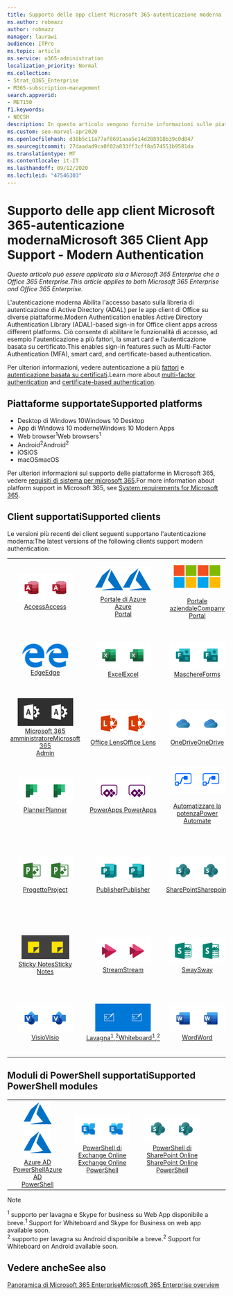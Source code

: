 ```yaml
---
title: Supporto delle app client Microsoft 365-autenticazione moderna
ms.author: robmazz
author: robmazz
manager: laurawi
audience: ITPro
ms.topic: article
ms.service: o365-administration
localization_priority: Normal
ms.collection:
- Strat_O365_Enterprise
- M365-subscription-management
search.appverid:
- MET150
f1.keywords:
- NOCSH
description: In questo articolo vengono fornite informazioni sulle piattaforme, i client e i moduli di PowerShell che supportano l'autenticazione moderna per Microsoft 365.
ms.custom: seo-marvel-apr2020
ms.openlocfilehash: d38b5c11a77af8691aaa5e14d288918b39c0d847
ms.sourcegitcommit: 27daadad9ca0f02a833ff3cff8a574551b9581da
ms.translationtype: MT
ms.contentlocale: it-IT
ms.lasthandoff: 09/12/2020
ms.locfileid: "47546303"
---
```

# <a name="microsoft-365-client-app-support---modern-authentication"></a><span data-ttu-id="dad9d-103">Supporto delle app client Microsoft 365-autenticazione moderna</span><span class="sxs-lookup"><span data-stu-id="dad9d-103">Microsoft 365 Client App Support - Modern Authentication</span></span>

<span data-ttu-id="dad9d-104">*Questo articolo può essere applicato sia a Microsoft 365 Enterprise che a Office 365 Enterprise.*</span><span class="sxs-lookup"><span data-stu-id="dad9d-104">*This article applies to both Microsoft 365 Enterprise and Office 365 Enterprise.*</span></span>

<span data-ttu-id="dad9d-105">L'autenticazione moderna Abilita l'accesso basato sulla libreria di autenticazione di Active Directory (ADAL) per le app client di Office su diverse piattaforme.</span><span class="sxs-lookup"><span data-stu-id="dad9d-105">Modern Authentication enables Active Directory Authentication Library (ADAL)-based sign-in for Office client apps across different platforms.</span></span> <span data-ttu-id="dad9d-106">Ciò consente di abilitare le funzionalità di accesso, ad esempio l'autenticazione a più fattori, la smart card e l'autenticazione basata su certificato.</span><span class="sxs-lookup"><span data-stu-id="dad9d-106">This enables sign-in features such as Multi-Factor Authentication (MFA), smart card, and certificate-based authentication.</span></span>

<span data-ttu-id="dad9d-107">Per ulteriori informazioni, vedere autenticazione a più [fattori](https://docs.microsoft.com/azure/active-directory/authentication/multi-factor-authentication) e [autenticazione basata su certificati](https://docs.microsoft.com/azure/active-directory/active-directory-certificate-based-authentication-get-started).</span><span class="sxs-lookup"><span data-stu-id="dad9d-107">Learn more about [multi-factor authentication](https://docs.microsoft.com/azure/active-directory/authentication/multi-factor-authentication) and [certificate-based authentication](https://docs.microsoft.com/azure/active-directory/active-directory-certificate-based-authentication-get-started).</span></span>

## <a name="supported-platforms"></a><span data-ttu-id="dad9d-108">Piattaforme supportate</span><span class="sxs-lookup"><span data-stu-id="dad9d-108">Supported platforms</span></span>

 - <span data-ttu-id="dad9d-109">Desktop di Windows 10</span><span class="sxs-lookup"><span data-stu-id="dad9d-109">Windows 10 Desktop</span></span>
 - <span data-ttu-id="dad9d-110">App di Windows 10 moderne</span><span class="sxs-lookup"><span data-stu-id="dad9d-110">Windows 10 Modern Apps</span></span>
 - <span data-ttu-id="dad9d-111">Web browser<sup>1</sup></span><span class="sxs-lookup"><span data-stu-id="dad9d-111">Web browsers<sup>1</sup></span></span>
 - <span data-ttu-id="dad9d-112">Android<sup>2</sup></span><span class="sxs-lookup"><span data-stu-id="dad9d-112">Android<sup>2</sup></span></span>
 - <span data-ttu-id="dad9d-113">iOS</span><span class="sxs-lookup"><span data-stu-id="dad9d-113">iOS</span></span>
 - <span data-ttu-id="dad9d-114">macOS</span><span class="sxs-lookup"><span data-stu-id="dad9d-114">macOS</span></span>

<span data-ttu-id="dad9d-115">Per ulteriori informazioni sul supporto delle piattaforme in Microsoft 365, vedere [requisiti di sistema per microsoft 365](https://products.office.com/office-system-requirements).</span><span class="sxs-lookup"><span data-stu-id="dad9d-115">For more information about platform support in Microsoft 365, see [System requirements for Microsoft 365](https://products.office.com/office-system-requirements).</span></span>

## <a name="supported-clients"></a><span data-ttu-id="dad9d-116">Client supportati</span><span class="sxs-lookup"><span data-stu-id="dad9d-116">Supported clients</span></span>

<span data-ttu-id="dad9d-117">Le versioni più recenti dei client seguenti supportano l'autenticazione moderna:</span><span class="sxs-lookup"><span data-stu-id="dad9d-117">The latest versions of the following clients support modern authentication:</span></span>

| | | | | | |
|:---:|:---:|:---:|:---:|:---:|:---:|
| <span data-ttu-id="dad9d-118">![Icona Access](../media/o365-access-64x64.png)</span><span class="sxs-lookup"><span data-stu-id="dad9d-118">![Access icon](../media/o365-access-64x64.png)</span></span> <br> [<span data-ttu-id="dad9d-119">Access</span><span class="sxs-lookup"><span data-stu-id="dad9d-119">Access</span></span>](https://products.office.com/access) | <span data-ttu-id="dad9d-120">![Icona di Azure](../media/o365-azure-64x64.png)</span><span class="sxs-lookup"><span data-stu-id="dad9d-120">![Azure icon](../media/o365-azure-64x64.png)</span></span> <br> [<span data-ttu-id="dad9d-121">Portale di Azure <br></span><span class="sxs-lookup"><span data-stu-id="dad9d-121">Azure <br> Portal </span></span>](https://azure.microsoft.com/features/azure-portal/) | <span data-ttu-id="dad9d-122">![Icona portale aziendale](../media/o365-microsoft-64x64.png)</span><span class="sxs-lookup"><span data-stu-id="dad9d-122">![Company portal icon](../media/o365-microsoft-64x64.png)</span></span> <br> [<span data-ttu-id="dad9d-123"><br>Portale aziendale</span><span class="sxs-lookup"><span data-stu-id="dad9d-123">Company <br> Portal </span></span>](https://docs.microsoft.com/intune-user-help/sign-in-to-the-company-portal) | <span data-ttu-id="dad9d-124">![Icona di approfondimento](../media/o365-delve-64x64.png)</span><span class="sxs-lookup"><span data-stu-id="dad9d-124">![Delve icon](../media/o365-delve-64x64.png)</span></span> <br> [<span data-ttu-id="dad9d-125">Delve</span><span class="sxs-lookup"><span data-stu-id="dad9d-125">Delve</span></span>](https://products.office.com/business/intelligent-search) | <span data-ttu-id="dad9d-126">![Icona Dynamics 365](../media/o365-dynamics365-64x64.png)</span><span class="sxs-lookup"><span data-stu-id="dad9d-126">![Dynamics 365 icon](../media/o365-dynamics365-64x64.png)</span></span> <br> [<span data-ttu-id="dad9d-127">Dynamics 365</span><span class="sxs-lookup"><span data-stu-id="dad9d-127">Dynamics 365</span></span>](https://dynamics.microsoft.com) 
| <span data-ttu-id="dad9d-128">![Icona del server perimetrale](../media/o365-edge-64x64.png)</span><span class="sxs-lookup"><span data-stu-id="dad9d-128">![Edge icon](../media/o365-edge-64x64.png)</span></span> <br> [<span data-ttu-id="dad9d-129">Edge</span><span class="sxs-lookup"><span data-stu-id="dad9d-129">Edge</span></span>](https://www.microsoft.com/windows/microsoft-edge) | <span data-ttu-id="dad9d-130">![Icona Excel](../media/o365-excel-64x64.png)</span><span class="sxs-lookup"><span data-stu-id="dad9d-130">![Excel icon](../media/o365-excel-64x64.png)</span></span> <br> [<span data-ttu-id="dad9d-131">Excel</span><span class="sxs-lookup"><span data-stu-id="dad9d-131">Excel</span></span>](https://products.office.com/excel) | <span data-ttu-id="dad9d-132">![Icona maschere](../media/o365-forms-64x64.png)</span><span class="sxs-lookup"><span data-stu-id="dad9d-132">![Forms icon](../media/o365-forms-64x64.png)</span></span> <br> [<span data-ttu-id="dad9d-133">Maschere</span><span class="sxs-lookup"><span data-stu-id="dad9d-133">Forms</span></span>](https://flow.microsoft.com/connectors/shared_microsoftforms/microsoft-forms/) | <span data-ttu-id="dad9d-134">![Icona di Kaizala](../media/o365-kaizala-64x64.png)</span><span class="sxs-lookup"><span data-stu-id="dad9d-134">![Kaizala icon](../media/o365-kaizala-64x64.png)</span></span> <br> [<span data-ttu-id="dad9d-135">Kaizala</span><span class="sxs-lookup"><span data-stu-id="dad9d-135">Kaizala</span></span>](https://products.office.com/en/business/microsoft-kaizala) | <span data-ttu-id="dad9d-136">![Icona Office.com](../media/o365-office-64x64.png)</span><span class="sxs-lookup"><span data-stu-id="dad9d-136">![Office.com icon](../media/o365-office-64x64.png)</span></span> <br> [<span data-ttu-id="dad9d-137">Office.com</span><span class="sxs-lookup"><span data-stu-id="dad9d-137">Office.com</span></span>](https://www.office.com/) 
| <span data-ttu-id="dad9d-138">![Icona di amministrazione di Office 365](../media/o365-o365admin-64x64.png)</span><span class="sxs-lookup"><span data-stu-id="dad9d-138">![Office 365 Admin icon](../media/o365-o365admin-64x64.png)</span></span> <br> [<span data-ttu-id="dad9d-139">Microsoft 365 <br> amministratore</span><span class="sxs-lookup"><span data-stu-id="dad9d-139">Microsoft 365 <br> Admin</span></span>](https://products.office.com/business/manage-office-365-admin-app) | <span data-ttu-id="dad9d-140">![Icona dell'obiettivo](../media/o365-lens-64x64.png)</span><span class="sxs-lookup"><span data-stu-id="dad9d-140">![Lens icon](../media/o365-lens-64x64.png)</span></span> <br> [<span data-ttu-id="dad9d-141">Office Lens</span><span class="sxs-lookup"><span data-stu-id="dad9d-141">Office Lens</span></span>](https://www.microsoft.com/p/office-lens/9wzdncrfj3t8?activetab=pivot%3Aoverviewtab) | <span data-ttu-id="dad9d-142">![Icona di OneDrive for business](../media/o365-OneDrive-64x64.png)</span><span class="sxs-lookup"><span data-stu-id="dad9d-142">![OneDrive for Business icon](../media/o365-OneDrive-64x64.png)</span></span> <br> [<span data-ttu-id="dad9d-143">OneDrive</span><span class="sxs-lookup"><span data-stu-id="dad9d-143">OneDrive</span></span>](https://products.office.com/onedrive-for-business/online-cloud-storage) |  <span data-ttu-id="dad9d-144">![Icona di OneNote](../media/o365-OneNote-64x64.png)</span><span class="sxs-lookup"><span data-stu-id="dad9d-144">![OneNote icon](../media/o365-OneNote-64x64.png)</span></span> <br> [<span data-ttu-id="dad9d-145">OneNote</span><span class="sxs-lookup"><span data-stu-id="dad9d-145">OneNote</span></span>](https://products.office.com/onenote) | <span data-ttu-id="dad9d-146">![Icona di Outlook](../media/o365-outlook-64x64.png)</span><span class="sxs-lookup"><span data-stu-id="dad9d-146">![Outlook icon](../media/o365-outlook-64x64.png)</span></span> <br> [<span data-ttu-id="dad9d-147">Outlook</span><span class="sxs-lookup"><span data-stu-id="dad9d-147">Outlook</span></span>](https://products.office.com/outlook) 
| <span data-ttu-id="dad9d-148">![Icona Planner](../media/o365-planner-64x64.png)</span><span class="sxs-lookup"><span data-stu-id="dad9d-148">![Planner icon](../media/o365-planner-64x64.png)</span></span> <br> [<span data-ttu-id="dad9d-149">Planner</span><span class="sxs-lookup"><span data-stu-id="dad9d-149">Planner</span></span>](https://products.office.com/business/task-management-software) | <span data-ttu-id="dad9d-150">![Icona di PowerApps](../media/o365-powerapps-64x64.png)</span><span class="sxs-lookup"><span data-stu-id="dad9d-150">![PowerApps icon](../media/o365-powerapps-64x64.png)</span></span> <br> [<span data-ttu-id="dad9d-151">PowerApps </span><span class="sxs-lookup"><span data-stu-id="dad9d-151">PowerApps </span></span>](https://powerapps.microsoft.com) | <span data-ttu-id="dad9d-152">![Icona Power automatizzate](../media/o365-flow-64x64.png)</span><span class="sxs-lookup"><span data-stu-id="dad9d-152">![Power Automate icon](../media/o365-flow-64x64.png)</span></span> <br> [<span data-ttu-id="dad9d-153"><br>Automatizzare la potenza</span><span class="sxs-lookup"><span data-stu-id="dad9d-153">Power <br> Automate</span></span>](https://flow.microsoft.com) | <span data-ttu-id="dad9d-154">![Icona PowerBI](../media/o365-powerbi-64x64.png)</span><span class="sxs-lookup"><span data-stu-id="dad9d-154">![PowerBI icon](../media/o365-powerbi-64x64.png)</span></span> <br> [<span data-ttu-id="dad9d-155">Power BI</span><span class="sxs-lookup"><span data-stu-id="dad9d-155">Power BI</span></span>](https://powerbi.microsoft.com)| <span data-ttu-id="dad9d-156">![Icona PowerPoint](../media/o365-powerpoint-64x64.png)</span><span class="sxs-lookup"><span data-stu-id="dad9d-156">![PowerPoint icon](../media/o365-powerpoint-64x64.png)</span></span> <br> [<span data-ttu-id="dad9d-157">PowerPoint</span><span class="sxs-lookup"><span data-stu-id="dad9d-157">PowerPoint</span></span>](https://products.office.com/powerpoint) 
| <span data-ttu-id="dad9d-158">![Icona progetto](../media/o365-project-64x64.png)</span><span class="sxs-lookup"><span data-stu-id="dad9d-158">![Project icon](../media/o365-project-64x64.png)</span></span> <br> [<span data-ttu-id="dad9d-159">Progetto</span><span class="sxs-lookup"><span data-stu-id="dad9d-159">Project</span></span>](https://products.office.com/project) | <span data-ttu-id="dad9d-160">![Icona di Publisher](../media/o365-publisher-64x64.png)</span><span class="sxs-lookup"><span data-stu-id="dad9d-160">![Publisher icon](../media/o365-publisher-64x64.png)</span></span> <br> [<span data-ttu-id="dad9d-161">Publisher</span><span class="sxs-lookup"><span data-stu-id="dad9d-161">Publisher</span></span>](https://products.office.com/publisher) | <span data-ttu-id="dad9d-162">![Icona di SharePoint](../media/o365-sharepoint-64x64.png)</span><span class="sxs-lookup"><span data-stu-id="dad9d-162">![SharePoint icon](../media/o365-sharepoint-64x64.png)</span></span> <br> [<span data-ttu-id="dad9d-163">SharePoint</span><span class="sxs-lookup"><span data-stu-id="dad9d-163">Sharepoint</span></span>](https://products.office.com/sharepoint) | <span data-ttu-id="dad9d-164">![Icona di Skype for Business](../media/o365-skypeforbusiness-64x64.png)</span><span class="sxs-lookup"><span data-stu-id="dad9d-164">![Skype for Business icon](../media/o365-skypeforbusiness-64x64.png)</span></span> <br> [<span data-ttu-id="dad9d-165">Skype for <br> business<sup>1</sup></span><span class="sxs-lookup"><span data-stu-id="dad9d-165">Skype for <br> Business<sup>1</sup></span></span>](https://www.skype.com/business/) | <span data-ttu-id="dad9d-166">![Icona di StaffHub](../media/o365-staffhub-64x64.png)</span><span class="sxs-lookup"><span data-stu-id="dad9d-166">![StaffHub icon](../media/o365-staffhub-64x64.png)</span></span> <br> [<span data-ttu-id="dad9d-167">StaffHub</span><span class="sxs-lookup"><span data-stu-id="dad9d-167">StaffHub</span></span>](https://products.office.com/microsoft-staffhub/staff-scheduling-software)
| <span data-ttu-id="dad9d-168">![Icona note adesive](../media/o365-stickynotes-64x64.png)</span><span class="sxs-lookup"><span data-stu-id="dad9d-168">![Sticky Notes icon](../media/o365-stickynotes-64x64.png)</span></span> <br> [<span data-ttu-id="dad9d-169">Sticky Notes</span><span class="sxs-lookup"><span data-stu-id="dad9d-169">Sticky Notes</span></span>](https://www.microsoft.com/p/microsoft-sticky-notes/9nblggh4qghw) | <span data-ttu-id="dad9d-170">![Icona di Stream](../media/o365-stream-64x64.png)</span><span class="sxs-lookup"><span data-stu-id="dad9d-170">![Stream icon](../media/o365-stream-64x64.png)</span></span> <br> [<span data-ttu-id="dad9d-171">Stream</span><span class="sxs-lookup"><span data-stu-id="dad9d-171">Stream</span></span>](https://stream.microsoft.com) | <span data-ttu-id="dad9d-172">![Icona Sway](../media/o365-sway-64x64.png)</span><span class="sxs-lookup"><span data-stu-id="dad9d-172">![Sway icon](../media/o365-sway-64x64.png)</span></span> <br> [<span data-ttu-id="dad9d-173">Sway</span><span class="sxs-lookup"><span data-stu-id="dad9d-173">Sway</span></span>](https://sway.com) | <span data-ttu-id="dad9d-174">![icona di Teams](../media/o365-teams-64x64.png)</span><span class="sxs-lookup"><span data-stu-id="dad9d-174">![Teams icon](../media/o365-teams-64x64.png)</span></span> <br> [<span data-ttu-id="dad9d-175">Teams</span><span class="sxs-lookup"><span data-stu-id="dad9d-175">Teams</span></span>](https://products.office.com/microsoft-teams/group-chat-software) | <span data-ttu-id="dad9d-176">![Icona da fare](../media/o365-todo-64x64.png)</span><span class="sxs-lookup"><span data-stu-id="dad9d-176">![To Do icon](../media/o365-todo-64x64.png)</span></span> <br> [<span data-ttu-id="dad9d-177">Da fare</span><span class="sxs-lookup"><span data-stu-id="dad9d-177">To Do</span></span>](https://todo.microsoft.com) 
| <span data-ttu-id="dad9d-178">![Icona Visio](../media/o365-visio-64x64.png)</span><span class="sxs-lookup"><span data-stu-id="dad9d-178">![Visio icon](../media/o365-visio-64x64.png)</span></span> <br> [<span data-ttu-id="dad9d-179">Visio</span><span class="sxs-lookup"><span data-stu-id="dad9d-179">Visio</span></span>](https://products.office.com/visio/flowchart-software) | <span data-ttu-id="dad9d-180">![Icona lavagna](../media/o365-whiteboard-64x64.png)</span><span class="sxs-lookup"><span data-stu-id="dad9d-180">![Whiteboard icon](../media/o365-whiteboard-64x64.png)</span></span> <br> [<span data-ttu-id="dad9d-181">Lavagna<sup>1</sup>,<sup>2</sup></span><span class="sxs-lookup"><span data-stu-id="dad9d-181">Whiteboard<sup>1</sup>,<sup>2</sup></span></span>](https://whiteboard.microsoft.com/) | <span data-ttu-id="dad9d-182">![Icona Word](../media/o365-word-64x64.png)</span><span class="sxs-lookup"><span data-stu-id="dad9d-182">![Word icon](../media/o365-word-64x64.png)</span></span> <br> [<span data-ttu-id="dad9d-183">Word</span><span class="sxs-lookup"><span data-stu-id="dad9d-183">Word</span></span>](https://products.office.com/word) | <span data-ttu-id="dad9d-184">![Icona di Yammer](../media/o365-yammer-64x64.png)</span><span class="sxs-lookup"><span data-stu-id="dad9d-184">![Yammer icon](../media/o365-yammer-64x64.png)</span></span> <br> [<span data-ttu-id="dad9d-185">Yammer</span><span class="sxs-lookup"><span data-stu-id="dad9d-185">Yammer</span></span>](https://products.office.com/yammer/yammer-overview) | <span data-ttu-id="dad9d-186">![Icona di Yammer](../media/o365-yammer-64x64.png)</span><span class="sxs-lookup"><span data-stu-id="dad9d-186">![Yammer icon](../media/o365-yammer-64x64.png)</span></span> <br> [<span data-ttu-id="dad9d-187"><br>Notificatore di Yammer</span><span class="sxs-lookup"><span data-stu-id="dad9d-187">Yammer <br> Notifier</span></span>](https://products.office.com/yammer/yammer-overview) |  |

## <a name="supported-powershell-modules"></a><span data-ttu-id="dad9d-188">Moduli di PowerShell supportati</span><span class="sxs-lookup"><span data-stu-id="dad9d-188">Supported PowerShell modules</span></span>

| | | | | | |
|:---:|:---:|:---:|:---:|:---:|:---:|
| <span data-ttu-id="dad9d-189">![Icona di Azure](../media/o365-azure-64x64.png)</span><span class="sxs-lookup"><span data-stu-id="dad9d-189">![Azure icon](../media/o365-azure-64x64.png)</span></span> <br> [<span data-ttu-id="dad9d-190">Azure AD <br> PowerShell</span><span class="sxs-lookup"><span data-stu-id="dad9d-190">Azure AD <br> PowerShell</span></span>](https://docs.microsoft.com/powershell/azure/active-directory/overview?view=azureadps-2.0) | <span data-ttu-id="dad9d-191">![Icona di Exchange](../media/o365-exchange-64x64.png)</span><span class="sxs-lookup"><span data-stu-id="dad9d-191">![Exchange icon](../media/o365-exchange-64x64.png)</span></span> <br> [<span data-ttu-id="dad9d-192">PowerShell di Exchange Online <br></span><span class="sxs-lookup"><span data-stu-id="dad9d-192">Exchange Online <br> PowerShell</span></span>](https://docs.microsoft.com/powershell/exchange/exchange-online-powershell) | <span data-ttu-id="dad9d-193">![Icona di SharePoint](../media/o365-sharepoint-64x64.png)</span><span class="sxs-lookup"><span data-stu-id="dad9d-193">![SharePoint icon](../media/o365-sharepoint-64x64.png)</span></span> <br> [<span data-ttu-id="dad9d-194">PowerShell di SharePoint Online <br></span><span class="sxs-lookup"><span data-stu-id="dad9d-194">SharePoint Online <br> PowerShell</span></span>](https://docs.microsoft.com/powershell/sharepoint/sharepoint-online/connect-sharepoint-online)

> [!NOTE]
> <span data-ttu-id="dad9d-195"><sup>1</sup> supporto per lavagna e Skype for business su Web App disponibile a breve.</span><span class="sxs-lookup"><span data-stu-id="dad9d-195"><sup>1</sup> Support for Whiteboard and Skype for Business on web app available soon.</span></span> <br>
> <span data-ttu-id="dad9d-196"><sup>2</sup> supporto per lavagna su Android disponibile a breve.</span><span class="sxs-lookup"><span data-stu-id="dad9d-196"><sup>2</sup> Support for Whiteboard on Android available soon.</span></span>

## <a name="see-also"></a><span data-ttu-id="dad9d-197">Vedere anche</span><span class="sxs-lookup"><span data-stu-id="dad9d-197">See also</span></span>

[<span data-ttu-id="dad9d-198">Panoramica di Microsoft 365 Enterprise</span><span class="sxs-lookup"><span data-stu-id="dad9d-198">Microsoft 365 Enterprise overview</span></span>](microsoft-365-overview.md)
